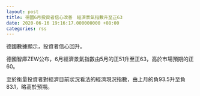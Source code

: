 ```yaml
---
layout: post
title: 德國6月投資者信心改善　經濟景氣指數升至正63
date: 2020-06-16 19:16:17.000000000 +08:00
categories: rss
---
```


德國數據顯示，投資者信心回升。

德國智庫ZEW公布，6月經濟景氣指數由5月的正51升至正63，高於市場預期的正60。

至於衡量投資者對經濟目前狀況看法的經濟現況指數，由上月的負93.5升至負83.1，略高於預期。
